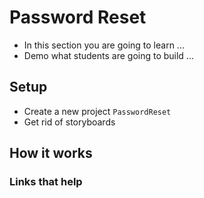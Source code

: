 # Password Reset

- In this section you are going to learn ...
- Demo what students are going to build ...

## Setup

- Create a new project `PasswordReset`
- Get rid of storyboards

## How it works




### Links that help

